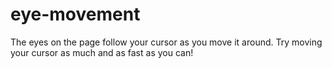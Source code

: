 # eye-movement
The eyes on the page follow your cursor as you move it around. Try moving your cursor as much and as fast as you can!
